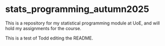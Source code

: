 # stats\_programming\_autumn2025

This is a repository for my statistical programming module at UoE, and will hold my assignments for the course.



This is a test of Todd editing the README.

